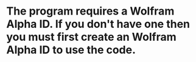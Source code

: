# The program requires a Wolfram Alpha ID. If you don't have one then you must first create an Wolfram Alpha ID to use the code.
